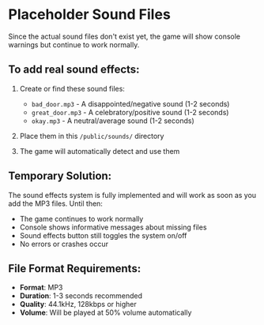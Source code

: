 # Placeholder Sound Files

Since the actual sound files don't exist yet, the game will show console warnings but continue to work normally.

## To add real sound effects:

1. Create or find these sound files:
   - `bad_door.mp3` - A disappointed/negative sound (1-2 seconds)
   - `great_door.mp3` - A celebratory/positive sound (1-2 seconds)  
   - `okay.mp3` - A neutral/average sound (1-2 seconds)

2. Place them in this `/public/sounds/` directory

3. The game will automatically detect and use them

## Temporary Solution:

The sound effects system is fully implemented and will work as soon as you add the MP3 files. Until then:
- The game continues to work normally
- Console shows informative messages about missing files
- Sound effects button still toggles the system on/off
- No errors or crashes occur

## File Format Requirements:

- **Format**: MP3
- **Duration**: 1-3 seconds recommended
- **Quality**: 44.1kHz, 128kbps or higher
- **Volume**: Will be played at 50% volume automatically